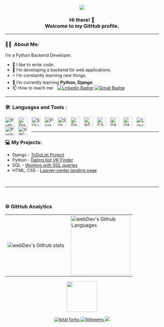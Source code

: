 <p align="center" style="padding-bottom:0; margin-bottom:0;">
    <img src="https://readme-typing-svg.herokuapp.com/?lines=Python+Backend+Developer&font=Fira%20Code&center=true&width=380&height=50">
</p>

<p align="center" style="padding-bottom:0; margin-bottom:0;">
    <h3 align="center">Hi there! 👋
    <!-- <br /> I'm Serhii Borodin. -->
    <br /> Welcome to my GitHub profile.
    </h3>
</p>

---

### 👨‍💻 &nbsp;About Me:
I’m a Python Backend Developer.

- 💪 I like to write code.
- 🔭 I’m developing a backend for web applications.
- ⚡ I’m constantly learning new things.
- 🌱 I’m currently learning **Python, Django**.
- 📫 How to reach me: &nbsp; [![Linkedin Badge](https://img.shields.io/badge/-serhii--borodin-blue?style=flat&logo=Linkedin&logoColor=white)](https://www.linkedin.com/in/serhii-borodin/) [![Gmail Badge](https://img.shields.io/badge/-Gmail-red?style=flat&logo=Gmail&logoColor=white)](mailto:bsy.prog@gmail.com)


---

### 🛠 &nbsp;Languages and Tools :

<!-- <br /> -->

<img align="left" alt="Python" width="30px" style="padding-right:10px;" src="https://cdn.jsdelivr.net/gh/devicons/devicon/icons/python/python-original.svg" />
<img align="left" alt="Django" width="30px" style="padding-right:10px;" src="https://cdn.jsdelivr.net/gh/devicons/devicon/icons/django/django-plain.svg" />
<!-- <img align="left" alt="Flask" width="30px" style="padding-right:10px;" src="https://cdn.jsdelivr.net/gh/devicons/devicon/icons/flask/flask-original.svg" /> -->

<!-- <img align="left" alt="Flask" width="30px" style="padding-right:10px;" src="https://devicons.railway.app/i/flask-light.svg" /> -->

<img align="left" alt="SQLite" width="30px" style="padding-right:10px;" src="https://cdn.jsdelivr.net/gh/devicons/devicon/icons/sqlite/sqlite-original.svg" />
<img align="left" alt="PostgreSQL" width="30px" style="padding-right:10px;" src="https://cdn.jsdelivr.net/gh/devicons/devicon/icons/postgresql/postgresql-original.svg" />
<img align="left" alt="SQLAlchemy" width="30px" style="padding-right:10px;" src="https://cdn.jsdelivr.net/gh/devicons/devicon/icons/sqlalchemy/sqlalchemy-original.svg" />

<img align="left" alt="Docker" width="30px" style="padding-right:10px;" src="https://cdn.jsdelivr.net/gh/devicons/devicon/icons/docker/docker-original.svg" />

<img align="left" alt="HTML" width="30px" style="padding-right:10px;" src="https://cdn.jsdelivr.net/gh/devicons/devicon/icons/html5/html5-plain.svg" />
<img align="left" alt="CSS" width="30px" style="padding-right:10px;" src="https://cdn.jsdelivr.net/gh/devicons/devicon/icons/css3/css3-plain.svg" />

<img align="left" alt="Git" width="30px" style="padding-right:10px;" src="https://cdn.jsdelivr.net/gh/devicons/devicon/icons/git/git-original.svg" />
<img align="left" alt="GitHub" width="30px" style="padding-right:10px;" src="https://devicons.railway.app/i/github-light.svg" />

<img align="left" alt="Linux" width="30px" style="padding-right:10px;" src="https://cdn.jsdelivr.net/gh/devicons/devicon/icons/linux/linux-original.svg" />
<!-- <img align="left" alt="Ubuntu" width="30px" style="padding-right:10px;" src="https://cdn.jsdelivr.net/gh/devicons/devicon/icons/ubuntu/ubuntu-plain.svg" /> -->

<img align="left" alt="Pycharm" width="30px" style="padding-right:10px;" src="https://cdn.jsdelivr.net/gh/devicons/devicon/icons/pycharm/pycharm-original.svg" />
<img align="left" alt="VSCode" width="30px" style="padding-right:10px;" src="https://cdn.jsdelivr.net/gh/devicons/devicon/icons/vscode/vscode-original.svg" />

<br />
<br />

---

### 💻 My Projects:

- Django - [ToDoList Project](https://github.com/serj-goa/todolist_project)
- Python - [Dating bot VK-Finder](https://github.com/serj-goa/vk-finder-project)
- SQL - [Working with SQL queries](https://github.com/serj-goa/northwind-traders-db)
- HTML, CSS - [Lawyer-center landing page](https://github.com/serj-goa/lawer-center-landing-page-project)
<!-- - [Сертификат Python-разработчик]()
- [Резюме]() -->
<br/>  

---

<br />

### ⚙️ GitHub Analytics

<table style="border:None; border-collapse:collapse; border-spacing:0;">
    <tr>
        <td>
            <img align="left" src="https://github-readme-streak-stats.herokuapp.com/?user=serj-goa&theme=vision-friendly-dark" alt="webDev's Github stats" />
        </td>
        <td>
            <img height="195px" align="right" alt="webDev's Github Languages" src="https://github-readme-stats-eight-theta.vercel.app/api/top-langs/?username=serj-goa&theme=vision-friendly-dark&layout=compact" />
        </td>
    </tr>
</table>


<div align="center">
    <p>
        <img src="https://media.giphy.com/media/M9gbBd9nbDrOTu1Mqx/giphy.gif" width="100"/>
    </p>
    <a href="https://github.com/serj-goa?tab=repositories&sort=stargazers">
        <img alt="total forks" title="Total forks on GitHub" src="https://custom-icon-badges.herokuapp.com/badge/dynamic/json?logo=fork&color=55960c&labelColor=488207&label=Forks&style=for-the-badge&query=%24.forks&url=https://api.github-star-counter.workers.dev/user/serj-goa"/>
    </a>
    <a href="https://github.com/serj-goa">
        <img alt="followers" title="Follow me on Github" src="https://custom-icon-badges.herokuapp.com/github/followers/serj-goa?color=236ad3&labelColor=1155ba&style=for-the-badge&logo=person-add&label=Follow&logoColor=white"/>
    </a>
    <a href="https://github.com/serj-goa/github-profile-views-counter">
        <img src="https://komarev.com/ghpvc/?username=serj-goa&style=for-the-badge&color=lightgrey">
    </a>
</div>